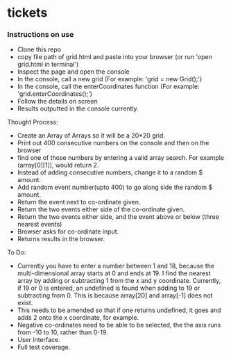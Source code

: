 # tickets

### Instructions on use
 - Clone this repo
 - copy file path of grid.html and paste into your browser (or run 'open grid.html in terminal')
 - Inspect the page and open the console
 - In the console, call a new grid (For example: 'grid = new Grid();')
 - In the console, call the enterCoordinates function (For example: 'grid.enterCoordinates();')
 - Follow the details on screen
 - Results outputted in the console currently.


Thought Process:
- Create an Array of Arrays so it will be a 20*20 grid.
- Print out 400 consecutive numbers on the console and then on the browser
- find one of those numbers by entering a valid array search. For example (array[0][1]), would return 2.
- Instead of adding consecutive numbers, change it to a random $ amount.
- Add random event number(upto 400) to go along side the random $ amount.
- Return the event next to co-ordinate given.
- Return the two events either side of the co-ordinate given.
- Return the two events either side, and the event above or below (three nearest events)
- Browser asks for co-ordinate input.
- Returns results in the browser.

To Do:
- Currently you have to enter a number between 1 and 18, because the multi-dimensional array starts at 0 and ends at 19. I find the nearest array by adding or subtracting 1 from the x and y coordinate. Currently, if 19 or 0 is entered, an undefined is found when adding to 19 or subtracting from 0. This is because array[20] and array[-1] does not exist.
- This needs to be amended so that if one returns undefined, it goes and adds 2 onto the x coordinate, for example.
- Negative co-ordinates need to be able to be selected, the the axis runs from -10 to 10, rather than 0-19.
- User interface.
- Full test coverage.
